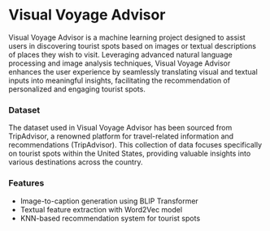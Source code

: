 # Visual Voyage Advisor

Visual Voyage Advisor is a machine learning project designed to assist users in discovering tourist spots based on images or textual descriptions of places they wish to visit. Leveraging advanced natural language processing and image analysis techniques, Visual Voyage Advisor enhances the user experience by seamlessly translating visual and textual inputs into meaningful insights, facilitating the recommendation of personalized and engaging tourist spots.

### Dataset

The dataset used in Visual Voyage Advisor has been sourced from TripAdvisor, a renowned platform for travel-related information and recommendations (TripAdvisor). This collection of data focuses specifically on tourist spots within the United States, providing valuable insights into various destinations across the country.

### Features

- Image-to-caption generation using BLIP Transformer
- Textual feature extraction with Word2Vec model
- KNN-based recommendation system for tourist spots
